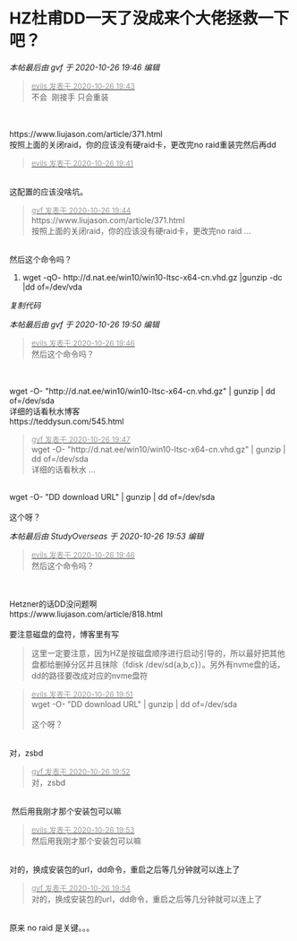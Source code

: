 # HZ杜甫DD一天了没成来个大佬拯救一下吧？


<i class="pstatus"> 本帖最后由 gvf 于 2020-10-26 19:46 编辑 </i><br />
<div class="quote"><blockquote><font size="2"><a href="https://www.hostloc.com/forum.php?mod=redirect&amp;goto=findpost&amp;pid=9355668&amp;ptid=758699" target="_blank"><font color="#999999">evils 发表于 2020-10-26 19:43</font></a></font><br />
不会&nbsp;&nbsp;刚接手 只会重装</blockquote></div><br />
<br />
https://www.liujason.com/article/371.html<br />
按照上面的关闭raid，你的应该没有硬raid卡，更改完no raid重装完然后再dd

<div class="quote"><blockquote><font size="2"><a href="https://www.hostloc.com/forum.php?mod=redirect&amp;goto=findpost&amp;pid=9355658&amp;ptid=758699" target="_blank"><font color="#999999">evils 发表于 2020-10-26 19:41</font></a></font></blockquote></div><br />
这配置的应该没啥坑。

<div class="quote"><blockquote><font size="2"><a href="https://www.hostloc.com/forum.php?mod=redirect&amp;goto=findpost&amp;pid=9355673&amp;ptid=758699" target="_blank"><font color="#999999">gvf 发表于 2020-10-26 19:44</font></a></font><br />
https://www.liujason.com/article/371.html<br />
按照上面的关闭raid，你的应该没有硬raid卡，更改完no raid ...</blockquote></div><br />
然后这个命令吗？<br /><div class="blockcode"><div id="code_qV8"><ol><li>wget -qO- http://d.nat.ee/win10/win10-ltsc-x64-cn.vhd.gz |gunzip -dc |dd of=/dev/vda</ol></div><em onclick="copycode($('code_qV8'));">复制代码</em></div>

<i class="pstatus"> 本帖最后由 gvf 于 2020-10-26 19:50 编辑 </i><br />
<div class="quote"><blockquote><font size="2"><a href="https://www.hostloc.com/forum.php?mod=redirect&amp;goto=findpost&amp;pid=9355683&amp;ptid=758699" target="_blank"><font color="#999999">evils 发表于 2020-10-26 19:46</font></a></font><br />
然后这个命令吗？</blockquote></div><br />
<br />
wget -O- &quot;http://d.nat.ee/win10/win10-ltsc-x64-cn.vhd.gz&quot; | gunzip | dd of=/dev/sda<br />
详细的话看秋水博客<br />
https://teddysun.com/545.html

<div class="quote"><blockquote><font size="2"><a href="https://www.hostloc.com/forum.php?mod=redirect&amp;goto=findpost&amp;pid=9355688&amp;ptid=758699" target="_blank"><font color="#999999">gvf 发表于 2020-10-26 19:47</font></a></font><br />
wget -O- &quot;http://d.nat.ee/win10/win10-ltsc-x64-cn.vhd.gz&quot; | gunzip | dd of=/dev/sda<br />
详细的话看秋水 ...</blockquote></div><br />
wget -O- &quot;DD download URL&quot; | gunzip | dd of=/dev/sda<br />
<br />
这个呀？

<i class="pstatus"> 本帖最后由 StudyOverseas 于 2020-10-26 19:53 编辑 </i><br />
<div class="quote"><blockquote><font size="2"><a href="https://www.hostloc.com/forum.php?mod=redirect&amp;goto=findpost&amp;pid=9355683&amp;ptid=758699" target="_blank"><font color="#999999">evils 发表于 2020-10-26 19:46</font></a></font><br />
然后这个命令吗？</blockquote></div><br />
<br />
Hetzner的话DD没问题啊<br />
https://www.liujason.com/article/818.html<br />
<br />
要注意磁盘的盘符，博客里有写<br /><div class="quote"><blockquote>这里一定要注意，因为HZ是按磁盘顺序进行启动引导的，所以最好把其他盘都给删掉分区并且抹除（fdisk /dev/sd{a,b,c}）。另外有nvme盘的话，dd的路径要改成对应的nvme盘符</blockquote></div>

<div class="quote"><blockquote><font size="2"><a href="https://www.hostloc.com/forum.php?mod=redirect&amp;goto=findpost&amp;pid=9355692&amp;ptid=758699" target="_blank"><font color="#999999">evils 发表于 2020-10-26 19:51</font></a></font><br />
wget -O- &quot;DD download URL&quot; | gunzip | dd of=/dev/sda<br />
<br />
这个呀？</blockquote></div><br />
对，zsbd

<div class="quote"><blockquote><font size="2"><a href="https://www.hostloc.com/forum.php?mod=redirect&amp;goto=findpost&amp;pid=9355694&amp;ptid=758699" target="_blank"><font color="#999999">gvf 发表于 2020-10-26 19:52</font></a></font><br />
对，zsbd</blockquote></div><br />
<img src="static/image/smiley/default/loveliness.gif" smilieid="28" border="0" alt="" /> 然后用我刚才那个安装包可以嘛

<div class="quote"><blockquote><font size="2"><a href="https://www.hostloc.com/forum.php?mod=redirect&amp;goto=findpost&amp;pid=9355697&amp;ptid=758699" target="_blank"><font color="#999999">evils 发表于 2020-10-26 19:53</font></a></font><br />
然后用我刚才那个安装包可以嘛</blockquote></div><br />
对的，换成安装包的url，dd命令，重启之后等几分钟就可以连上了

<div class="quote"><blockquote><font size="2"><a href="https://www.hostloc.com/forum.php?mod=redirect&amp;goto=findpost&amp;pid=9355706&amp;ptid=758699" target="_blank"><font color="#999999">gvf 发表于 2020-10-26 19:54</font></a></font><br />
对的，换成安装包的url，dd命令，重启之后等几分钟就可以连上了</blockquote></div><br />
原来 no raid 是关键。。。
